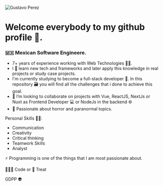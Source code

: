![Gustavo Perez](https://github.com/gdpp/gdpp/assets/97766676/e060c77f-1351-457c-bc22-5ecc1fe22c49)

# Welcome everybody to my github profile 🖖.

### 🇲🇽 Mexican Software Engineere.

- 7+ years of experience working with Web Technologies 👨‍💻.
- I 🖤 learn new tech and frameworks and later apply this knowledge in real projects or study case projects.
- I'm currently studying to become a full-stack developer 🚀. In this repository 🗃 you will find all the challenges that i done to achieve this goal.
- 👯 I’m looking to collaborate on projects with Vue, ReactJS, NextJs or Nuxt as Frontend Developer 💻 or NodeJs in the backend ⚙
- 👻 Passionate about horror and paranormal topics.
  
Personal Skills 🏋️‍♂️:
  - Communication
  - Creativity
  - Critical thinking
  - Teamwork Skills
  - Analyst

⚡ Programming is one of the things that I am most passionate about.

🧑🏻‍💻 Code or  🍫 Treat

GDPP 👽

